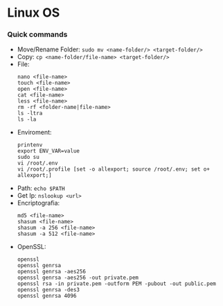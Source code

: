 # Linux OS

### Quick commands

- Move/Rename Folder: `sudo mv <name-folder/> <target-folder/>`
- Copy: `cp <name-folder/file-name> <target-folder/>`
- File:
  ```
  nano <file-name>
  touch <file-name>
  open <file-name>
  cat <file-name>
  less <file-name>
  rm -rf <folder-name|file-name>
  ls -ltra
  ls -la
  ```
- Enviroment:
  ```
  printenv
  export ENV_VAR=value
  sudo su
  vi /root/.env
  vi /root/.profile [set -o allexport; source /root/.env; set o+ allexport;]
  ```
- Path: `echo $PATH`
- Get Ip: `nslookup <url>`
- Encriptografia:
  ```
  md5 <file-name>
  shasum <file-name>
  shasum -a 256 <file-name>
  shasum -a 512 <file-name>
  ```
- OpenSSL:
  ```
  openssl
  openssl genrsa
  openssl genrsa -aes256
  openssl genrsa -aes256 -out private.pem
  openssl rsa -in private.pem -outform PEM -pubout -out public.pem
  openssl genrsa -des3
  openssl genrsa 4096
  ```
